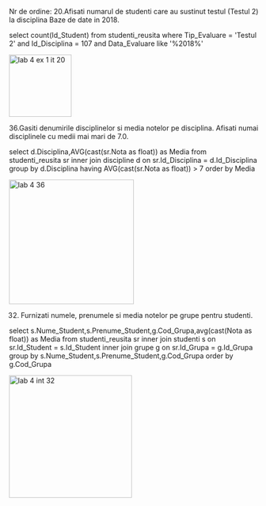 



Nr de ordine:
20.Afisati numarul de studenti care au sustinut testul (Testul 2) la disciplina Baze de date in 2018.



select count(Id_Student)
from studenti_reusita
where Tip_Evaluare = 'Testul 2' and Id_Disciplina = 107 and Data_Evaluare like '%2018%'


<img width="126" alt="lab 4 ex 1 it 20" src="https://user-images.githubusercontent.com/43130876/50044262-d5b22780-0035-11e9-8f1b-f49e752d1a9d.PNG">




36.Gasiti denumirile disciplinelor  si media notelor pe disciplina. Afisati numai disciplinele cu medii mai mari de 7.0.

select d.Disciplina,AVG(cast(sr.Nota as float)) as Media
from studenti_reusita sr
inner join discipline d on sr.Id_Disciplina = d.Id_Disciplina
group by d.Disciplina
having AVG(cast(sr.Nota as float)) > 7
order by Media

<img width="252" alt="lab 4 36" src="https://user-images.githubusercontent.com/43130876/50044391-a43a5b80-0037-11e9-9b8d-5e447c42c3e8.PNG">




32. Furnizati numele, prenumele si media notelor pe grupe pentru studenti.


select s.Nume_Student,s.Prenume_Student,g.Cod_Grupa,avg(cast(Nota as float)) as Media
from studenti_reusita sr
inner join studenti s on sr.Id_Student = s.Id_Student
inner join grupe g on sr.Id_Grupa = g.Id_Grupa
group by s.Nume_Student,s.Prenume_Student,g.Cod_Grupa
order by g.Cod_Grupa

<img width="248" alt="lab 4 int 32" src="https://user-images.githubusercontent.com/43130876/50044538-cd5beb80-0039-11e9-9ad8-6f9d79f5e454.PNG">


